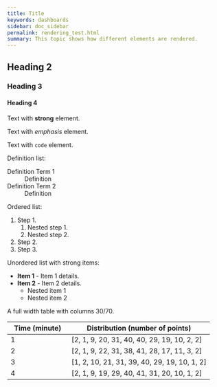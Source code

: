 ```yaml
---
title: Title
keywords: dashboards
sidebar: doc_sidebar
permalink: rendering_test.html
summary: This topic shows how different elements are rendered.
---
```


## Heading 2

### Heading 3

#### Heading 4

Text with <strong>strong</strong> element.

Text with <em>emphasis</em> element.

Text with `code` element.

Definition list:

<dl>
<dt>Definition Term 1</dt><dd>Definition</dd>
<dt>Definition Term 2</dt><dd>Definition</dd></dl>

Ordered list:

1. Step 1.
   1. Nested step 1.
   1. Nested step 2. 
1. Step 2.
1. Step 3.

Unordered list with strong items:

<ul>
<li><strong>Item 1</strong> - Item 1 details.</li>
<li><strong>Item 2</strong> - Item 2 details.
<ul>
<li>Nested item 1</li>
<li>Nested item 2</li>
</ul>
</li>
</ul>

A full width table with columns 30/70.

<table width="100%">
<colgroup>
<col width="30%" />
<col width="70%" />
</colgroup>
<thead>
<tr><th>Time (minute)</th><th>Distribution (number of points)</th></tr>
</thead>
<tbody>
<tr>
<td>1</td>
<td>[2, 1, 9, 20, 31, 40, 40, 29, 19, 10, 2, 2]</td>
</tr>
<tr>
<td>2</td>
<td>[2, 1, 9, 22, 31, 38, 41, 28, 17, 11, 3, 2]</td>
</tr>
<tr>
<td>3</td>
<td>[1, 2, 10, 21, 31, 39, 40, 29, 19, 10, 1, 2]</td>
</tr>
<tr>
<td>4</td>
<td>[2, 1, 9, 19, 29, 40, 41, 31,  20, 10, 1, 2]</td>
</tr>
</tbody>
</table>


